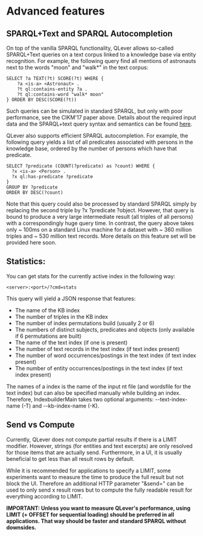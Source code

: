 # Advanced features

## SPARQL+Text and SPARQL Autocompletion

On top of the vanilla SPARQL functionality, QLever allows so-called SPARQL+Text
queries on a text corpus linked to a knowledge base via entity recognition.  For
example, the following query find all mentions of astronauts next to the words
"moon" and "walk*" in the text corpus:

    SELECT ?a TEXT(?t) SCORE(?t) WHERE {
        ?a <is-a> <Astronaut> .
        ?t ql:contains-entity ?a .
        ?t ql:contains-word "walk* moon"
    } ORDER BY DESC(SCORE(?t))

Such queries can be simulated in standard SPARQL, but only with poor
performance, see the CIKM'17 paper above.  Details about the required input data
and the SPARQL+text query syntax and semantics can be found
[here](docs/sparql_plus_text.md).

QLever also supports efficient SPARQL autocompletion.  For example, the
following query yields a list of all predicates associated with persons in the
knowledge base, ordered by the number of persons which have that predicate.

    SELECT ?predicate (COUNT(?predicate) as ?count) WHERE {
      ?x <is-a> <Person> .
      ?x ql:has-predicate ?predicate
    }
    GROUP BY ?predicate
    ORDER BY DESC(?count)

Note that this query could also be processed by standard SPARQL simply by
replacing the second triple by ?x ?predicate ?object. However, that query is
bound to produce a very large intermediate result (all triples of all persons)
with a correspondingly huge query time.  In contrast, the query above takes only
~ 100ms on a standard Linux machine for a dataset with ~ 360 million triples and
~ 530 million text records.  More details on this feature set will be provided
here soon.

## Statistics:

You can get stats for the currently active index in the following way:

    <server>:<port>/?cmd=stats

This query will yield a JSON response that features:

* The name of the KB index
* The number of triples in the KB index
* The number of index permutations build (usually 2 or 6)
* The numbers of distinct subjects, predicates and objects (only available if 6 permutations are built)
* The name of the text index (if one is present)
* The number of text records in the text index (if text index present)
* The number of word occurrences/postings in the text index (if text index present)
* The number of entity occurrences/postings in the text index (if text index present)


The names of a index is the name of the input nt file (and wordsfile for the text index) but can also be specified manually while building an index.
Therefore, IndexbuilderMain takes two optional arguments: --text-index-name (-T) and --kb-index-name (-K).


## Send vs Compute

Currently, QLever does not compute partial results if there is a LIMIT modifier.
However, strings (for entities and text excerpts) are only resolved for those items that are actually send.
Furthermore, in a UI, it is usually beneficial to get less than all result rows by default.

While it is recommended for applications to specify a LIMIT, some experiments want to measure the time to produce the full result but not block the UI.
Therefore an additional HTTP parameter "&send=<x>" can be used to only send x result rows but to compute the fully readable result for everything according to LIMIT.

**IMPORTANT: Unless you want to measure QLever's performance, using LIMIT (+ OFFSET for sequential loading) should be preferred in all applications. That way should be faster and standard SPARQL without downsides.**
